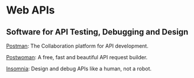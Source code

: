 
# Web APIs

## Software for API Testing, Debugging and Design

[Postman](https://www.postman.com): The Collaboration platform for API development.

[Postwoman](https://postwoman.io): A free, fast and beautiful API request builder.

[Insomnia](https://insomnia.rest): Design and debug APIs like a human, not a robot.
